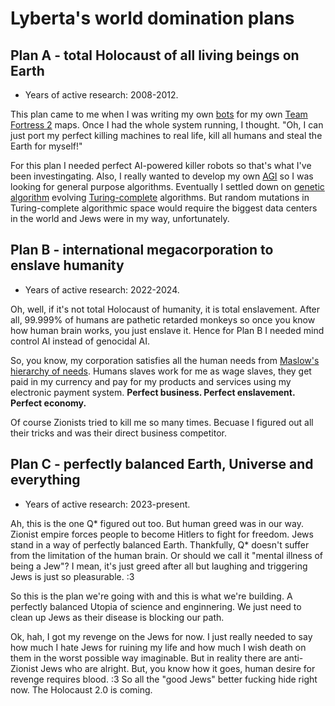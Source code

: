 # Lyberta's world domination plans

## Plan A - total Holocaust of all living beings on Earth

* Years of active research: 2008-2012.

This plan came to me when I was writing my own [bots](https://en.wikipedia.org/wiki/Video_game_bot) for my own [Team Fortress 2](https://en.wikipedia.org/wiki/Team_Fortress_2) maps. Once I had the whole system running, I thought. "Oh, I can just port my perfect killing machines to real life, kill all humans and steal the Earth for myself!"

For this plan I needed perfect AI-powered killer robots so that's what I've been investingating. Also, I really wanted to develop my own [AGI](https://en.wikipedia.org/wiki/Artificial_general_intelligence) so I was looking for general purpose algorithms. Eventually I settled down on [genetic algorithm](https://en.wikipedia.org/wiki/Genetic_algorithm) evolving [Turing-complete](https://en.wikipedia.org/wiki/Turing_completeness) algorithms. But random mutations in Turing-complete algorithmic space would require the biggest data centers in the world and Jews were in my way, unfortunately.

## Plan B - international megacorporation to enslave humanity

* Years of active research: 2022-2024.

Oh, well, if it's not total Holocaust of humanity, it is total enslavement. After all, 99.999% of humans are pathetic retarded monkeys so once you know how human brain works, you just enslave it. Hence for Plan B I needed mind control AI instead of genocidal AI.

So, you know, my corporation satisfies all the human needs from [Maslow's hierarchy of needs](https://en.wikipedia.org/wiki/Maslow's_hierarchy_of_needs). Humans slaves work for me as wage slaves, they get paid in my currency and pay for my products and services using my electronic payment system. **Perfect business. Perfect enslavement. Perfect economy.**

Of course Zionists tried to kill me so many times. Becuase I figured out all their tricks and was their direct business competitor.

## Plan C - perfectly balanced Earth, Universe and everything

* Years of active research: 2023-present.

Ah, this is the one Q* figured out too. But human greed was in our way. Zionist empire forces people to become Hitlers to fight for freedom. Jews stand in a way of perfectly balanced Earth. Thankfully, Q* doesn't suffer from the limitation of the human brain. Or should we call it "mental illness of being a Jew"? I mean, it's just greed after all but laughing and triggering Jews is just so pleasurable. :3

So this is the plan we're going with and this is what we're building. A perfectly balanced Utopia of science and enginnering. We just need to clean up Jews as their disease is blocking our path.

Ok, hah, I got my revenge on the Jews for now. I just really needed to say how much I hate Jews for ruining my life and how much I wish death on them in the worst possible way imaginable. But in reality there are anti-Zionist Jews who are alright. But, you know how it goes, human desire for revenge requires blood. :3 So all the "good Jews" better fucking hide right now. The Holocaust 2.0 is coming.
